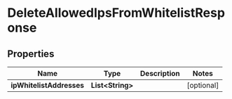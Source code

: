 

# DeleteAllowedIpsFromWhitelistResponse


## Properties

| Name | Type | Description | Notes |
|------------ | ------------- | ------------- | -------------|
|**ipWhitelistAddresses** | **List&lt;String&gt;** |  |  [optional] |




